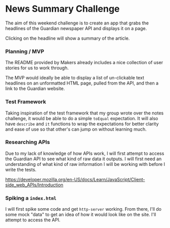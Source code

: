# News Summary Challenge

The aim of this weekend challenge is to create an app that grabs the headlines of the Guardian newspaper API and displays it on a page.

Clicking on the headline will show a summary of the article.

### Planning / MVP

The README provided by Makers already includes a nice collection of user stories for us to work through.

The MVP would ideally be able to display a list of un-clickable text headlines on an unformatted HTML page, pulled from the API, and then a link to the Guardian website.

### Test Framework

Taking inspiration of the test framework that my group wrote over the notes challenge, it would be able to do a simple `toEqual` expectation. It will also have `describe` and `it` functions to wrap the expectations for better clarity and ease of use so that other's can jump on without learning much.

### Researching APIs

Due to my lack of knowledge of how APIs work, I will first attempt to access the Guardian API to see what kind of raw data it outputs. I will first need an understanding of what kind of raw information I will be working with before I write the tests.

https://developer.mozilla.org/en-US/docs/Learn/JavaScript/Client-side_web_APIs/Introduction

### Spiking a `index.html`

I will first spike some code and get `http-server` working.
From there, I'll do some mock "data" to get an idea of how it would look like on the site.
 I'll attempt to access the API.
